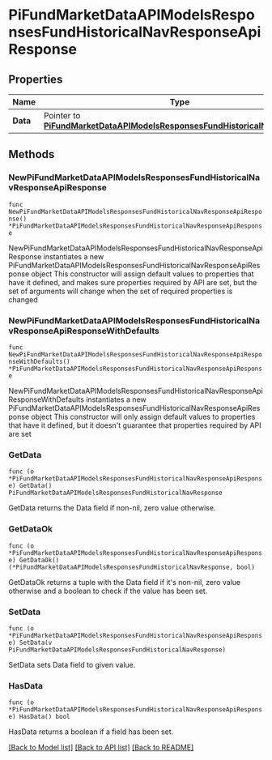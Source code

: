 # PiFundMarketDataAPIModelsResponsesFundHistoricalNavResponseApiResponse

## Properties

Name | Type | Description | Notes
------------ | ------------- | ------------- | -------------
**Data** | Pointer to [**PiFundMarketDataAPIModelsResponsesFundHistoricalNavResponse**](PiFundMarketDataAPIModelsResponsesFundHistoricalNavResponse.md) |  | [optional] 

## Methods

### NewPiFundMarketDataAPIModelsResponsesFundHistoricalNavResponseApiResponse

`func NewPiFundMarketDataAPIModelsResponsesFundHistoricalNavResponseApiResponse() *PiFundMarketDataAPIModelsResponsesFundHistoricalNavResponseApiResponse`

NewPiFundMarketDataAPIModelsResponsesFundHistoricalNavResponseApiResponse instantiates a new PiFundMarketDataAPIModelsResponsesFundHistoricalNavResponseApiResponse object
This constructor will assign default values to properties that have it defined,
and makes sure properties required by API are set, but the set of arguments
will change when the set of required properties is changed

### NewPiFundMarketDataAPIModelsResponsesFundHistoricalNavResponseApiResponseWithDefaults

`func NewPiFundMarketDataAPIModelsResponsesFundHistoricalNavResponseApiResponseWithDefaults() *PiFundMarketDataAPIModelsResponsesFundHistoricalNavResponseApiResponse`

NewPiFundMarketDataAPIModelsResponsesFundHistoricalNavResponseApiResponseWithDefaults instantiates a new PiFundMarketDataAPIModelsResponsesFundHistoricalNavResponseApiResponse object
This constructor will only assign default values to properties that have it defined,
but it doesn't guarantee that properties required by API are set

### GetData

`func (o *PiFundMarketDataAPIModelsResponsesFundHistoricalNavResponseApiResponse) GetData() PiFundMarketDataAPIModelsResponsesFundHistoricalNavResponse`

GetData returns the Data field if non-nil, zero value otherwise.

### GetDataOk

`func (o *PiFundMarketDataAPIModelsResponsesFundHistoricalNavResponseApiResponse) GetDataOk() (*PiFundMarketDataAPIModelsResponsesFundHistoricalNavResponse, bool)`

GetDataOk returns a tuple with the Data field if it's non-nil, zero value otherwise
and a boolean to check if the value has been set.

### SetData

`func (o *PiFundMarketDataAPIModelsResponsesFundHistoricalNavResponseApiResponse) SetData(v PiFundMarketDataAPIModelsResponsesFundHistoricalNavResponse)`

SetData sets Data field to given value.

### HasData

`func (o *PiFundMarketDataAPIModelsResponsesFundHistoricalNavResponseApiResponse) HasData() bool`

HasData returns a boolean if a field has been set.


[[Back to Model list]](../README.md#documentation-for-models) [[Back to API list]](../README.md#documentation-for-api-endpoints) [[Back to README]](../README.md)


